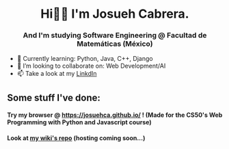 <h1 align="center">Hi👋😎 I'm Josueh Cabrera.</h1>
<h3 align="center">And I'm studying Software Engineering @ Facultad de Matemáticas (México)</h3>

- 🌱 Currently learning: Python, Java, C++, Django
- 👯 I’m looking to collaborate on: Web Development/AI
- 📫 Take a look at my [LinkdIn](https://www.linkedin.com/in/josuehcabrera/)

## Some stuff I've done:

#### Try my browser @ https://josuehca.github.io/ ! (Made for the CS50's Web Programming with Python and Javascript course)
#### Look at [my wiki's repo](https://github.com/JosuehCA/wiki) (hosting coming soon...)
